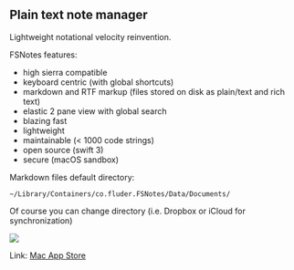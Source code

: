 ## Plain text note manager

Lightweight notational velocity reinvention. 

FSNotes features:

- high sierra compatible
- keyboard centric (with global shortcuts)
- markdown and RTF markup (files stored on disk as plain/text and rich text)
- elastic 2 pane view with global search
- blazing fast
- lightweight
- maintainable (< 1000 code strings)
- open source (swift 3)
- secure (macOS sandbox)

Markdown files default directory:

```~/Library/Containers/co.fluder.FSNotes/Data/Documents/```

Of course you can change directory (i.e. Dropbox or iCloud for synchronization)

![](https://raw.githubusercontent.com/glushchenko/fsnotes/master/macos.png?v=2254)

Link: [Mac App Store](https://itunes.apple.com/app/fsnotes/id1277179284)


